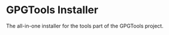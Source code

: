 GPGTools Installer
==================
The all-in-one installer for the tools part of the GPGTools project.


